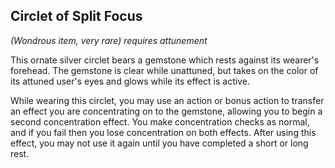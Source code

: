 ## Circlet of Split Focus
*(Wondrous item, very rare) requires attunement*

This ornate silver circlet bears a gemstone which rests against its wearer's forehead. The gemstone is clear while unattuned, but takes on the color of its attuned user's eyes and glows while its effect is active.

While wearing this circlet, you may use an action or bonus action to transfer an effect you are concentrating on to the gemstone, allowing you to begin a second concentration effect. You make concentration checks as normal, and if you fail then you lose concentration on both effects. After using this effect, you may not use it again until you have completed a short or long rest.
